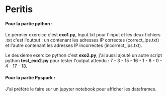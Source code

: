 # Peritis

#### Pour la partie python :
Le permier exercice c'est **exo1.py**, Input.txt pour l'input et les deux fichiers .txt c'est l'output : un contenant les adresses IP
correctes (correct_ips.txt) et l'autre contenant les adresses IP incorrectes (incorrect_ips.txt).  
  
Le deuxième exercice python c'est **exo2.py**, j'ai aussi ajouté un autre script python **test_exo2.py** pour tester l'output attendu : 7 - 3 - 15 -
16 - 1 - 8 - 0 - 4 - 17 - 18.

#### Pour la partie Pyspark : 
J'ai préféré le faire sur un jupyter notebook pour afficher les dataframes.
